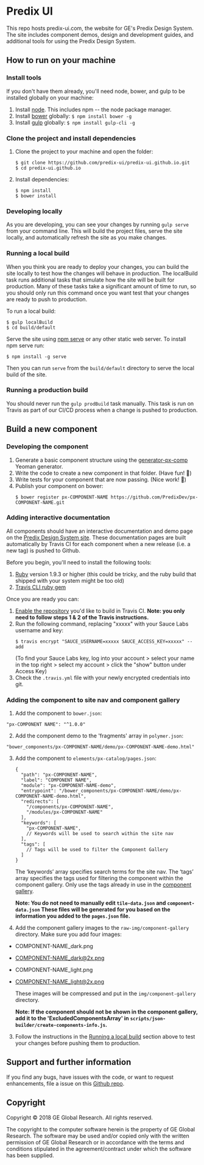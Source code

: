 # Predix UI

This repo hosts predix-ui.com, the website for GE's Predix Design System. The site includes component demos, design and development guides, and additional tools for using the Predix Design System.

## How to run on your machine

### Install tools

If you don't have them already, you'll need node, bower, and gulp to be installed globally on your machine:

1. Install [node](https://nodejs.org/en/download/). This includes npm -- the node package manager.
2. Install [bower](https://bower.io/) globally: `$ npm install bower -g`
3. Install [gulp](http://gulpjs.com/) globally: `$ npm install gulp-cli -g`

### Clone the project and install dependencies

1. Clone the project to your machine and open the folder:
	```
	$ git clone https://github.com/predix-ui/predix-ui.github.io.git
	$ cd predix-ui.github.io
	```
2. Install dependencies:

	```
	$ npm install
	$ bower install
	```

### Developing locally

As you are developing, you can see your changes by running `gulp serve` from your command line. This will build the project files, serve the site locally, and automatically refresh the site as you make changes.

### Running a local build

When you think you are ready to deploy your changes, you can build the site locally to test how the changes will behave in production. The localBuild task runs additional tasks that simulate how the site will be built for production. Many of these tasks take a significant amount of time to run, so you should only run this command once you want test that your changes are ready to push to production.

To run a local build:
  ```
  $ gulp localBuild
  $ cd build/default
  ```
Serve the site using [npm serve](https://www.npmjs.com/package/serve) or any other static web server. To install npm serve run:
  ```
  $ npm install -g serve
  ```
Then you can run `serve` from the `build/default` directory to serve the local build of the site.

### Running a production build
You should never run the `gulp prodBuild` task manually. This task is run on Travis as part of our CI/CD process when a change is pushed to production.

## Build a new component

### Developing the component
1. Generate a basic component structure using the [generator-px-comp](https://github.com/predixdev/generator-px-comp) Yeoman generator.
2. Write the code to create a new component in that folder. (Have fun! 🎉)
3. Write tests for your component that are now passing. (Nice work! 💯)
4. Publish your component on bower:
	```
	$ bower register px-COMPONENT-NAME https://github.com/PredixDev/px-COMPONENT-NAME.git
	```

### Adding interactive documentation

All components should have an interactive documentation and demo page on the [Predix Design System site](https://www.predix-ui.com). These documentation pages are built automatically by Travis CI for each component when a new release (i.e. a new tag) is pushed to Github.

Before you begin, you'll need to install the following tools:

1. [Ruby](https://www.ruby-lang.org/en/) version 1.9.3 or higher (this could be tricky, and the ruby build that shipped with your system might be too old)
2. [Travis CLI ruby gem](https://github.com/travis-ci/travis.rb)

Once you are ready you can:
1. [Enable the repository](https://docs.travis-ci.com/user/getting-started#To-get-started-with-Travis-CI%3A) you'd like to build in Travis CI. **Note: you only need to follow steps 1 & 2 of the Travis instructions.**
2. Run the following command, replacing "xxxxx" with your Sauce Labs username and key:
	```
	$ travis encrypt "SAUCE_USERNAME=xxxxx SAUCE_ACCESS_KEY=xxxxx" --add
	```
	(To find your Sauce Labs key, log into your account > select your name in the top right > select my account > click the "show" button under Access Key)
3. Check the `.travis.yml` file with your newly encrypted credentials into git.

### Adding the component to site nav and component gallery

1. Add the component to `bower.json`:
  ```
  "px-COMPONENT NAME": "^1.0.0"
  ```
2. Add the component demo to the 'fragments' array in `polymer.json`:
  ```
  "bower_components/px-COMPONENT-NAME/demo/px-COMPONENT-NAME-demo.html"
  ```
3. Add the component to `elements/px-catalog/pages.json`:
    ```
    {
      "path": "px-COMPONENT-NAME",
      "label": "COMPONENT NAME",
      "module": "px-COMPONENT-NAME-demo",
      "entrypoint": "/bower_components/px-COMPONENT-NAME/demo/px-COMPONENT-NAME-demo.html",
      "redirects": [
        "/components/px-COMPONENT-NAME",
        "/modules/px-COMPONENT-NAME"
      ],
      "keywords": [
        "px-COMPONENT-NAME",
        // Keywords will be used to search within the site nav
      ],
      "tags": [
        // Tags will be used to filter the Component Gallery
      ]
    }
    ```
    The ‘keywords’ array specifies search terms for the site nav. The ‘tags’ array specifies the tags used for filtering the component within the component gallery. Only use the tags already in use in the [component gallery](https://www.predix-ui.com/#/gallery).

    **Note: You do not need to manually edit `tile-data.json` and `component-data.json`  These files will be generated for you based on the information you added to the `pages.json` file.**
2. Add the component gallery images to the `raw-img/component-gallery` directory. Make sure you add four images:

  - COMPONENT-NAME_dark.png
  - COMPONENT-NAME_dark@2x.png
  - COMPONENT-NAME_light.png
  - COMPONENT-NAME_light@2x.png

    These images will be compressed and put in the `img/component-gallery` directory.

    **Note: If the component should not be shown in the component gallery, add it to the 'ExcludedComponentsArray' in `scripts/json-builder/create-components-info.js`.**
3. Follow the instructions in the [Running a local build](#running-a-local-build) section above to test your changes before pushing them to production.


## Support and further information

If you find any bugs, have issues with the code, or want to request enhancements, file a issue on this [Github repo](https://github.com/predix-ui/predix-ui.github.io).

## Copyright

Copyright &copy; 2018 GE Global Research. All rights reserved.

The copyright to the computer software herein is the property of GE Global Research. The software may be used and/or copied only with the written permission of GE Global Research or in accordance with the terms and conditions stipulated in the agreement/contract under which the software has been supplied.
